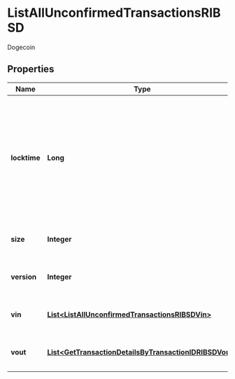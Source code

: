 

# ListAllUnconfirmedTransactionsRIBSD

Dogecoin

## Properties

| Name | Type | Description | Notes |
|------------ | ------------- | ------------- | -------------|
|**locktime** | **Long** | Represents the locktime on the transaction on the specific blockchain, i.e. the blockheight at which the transaction is valid. |  |
|**size** | **Integer** | Represents the total size of this transaction. |  |
|**version** | **Integer** | Defines the version of the transaction. |  |
|**vin** | [**List&lt;ListAllUnconfirmedTransactionsRIBSDVin&gt;**](ListAllUnconfirmedTransactionsRIBSDVin.md) | Represents the transaction inputs. |  |
|**vout** | [**List&lt;GetTransactionDetailsByTransactionIDRIBSDVout&gt;**](GetTransactionDetailsByTransactionIDRIBSDVout.md) | Represents the transaction outputs. |  |



